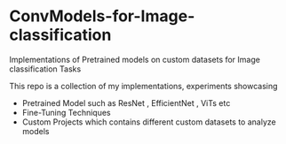 # ConvModels-for-Image-classification
Implementations of Pretrained models  on custom datasets for Image classification Tasks

This repo is a collection of my implementations, experiments showcasing 
- Pretrained Model such as ResNet , EfficientNet , ViTs etc
-  Fine-Tuning Techniques 
-  Custom Projects which contains different custom datasets to analyze models

